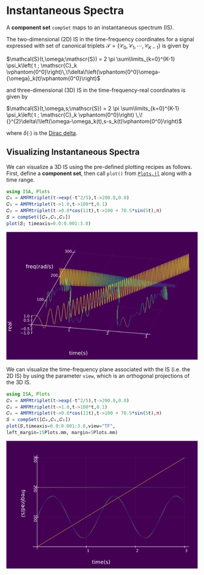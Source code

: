 # Instantaneous Spectra

A **component set** `compSet` maps to an instantaneous spectrum (IS).

The two-dimensional (2D) IS in the time-frequency coordinates for a signal expressed with set of canonical triplets  ${\mathscr{S}=\{\mathscr{C}_0,\mathscr{C}_1,\cdots,\mathscr{C}_{K-1}}\}$ is given by

$\mathcal{S}(t,\omega;\mathscr{S})  =  2 \pi \sum\limits_{k=0}^{K-1} \psi_k\left( t ; \mathscr{C}_k \vphantom{0^0}\right)\,\!\delta\!\left(\vphantom{0^0}\omega-{\omega}_k(t)\vphantom{0^0}\right)$

and  three-dimensional (3D) IS in the time-frequency-real coordinates is given by

$\mathcal{S}(t,\omega,s;\mathscr{S}) = 2 \pi \sum\limits_{k=0}^{K-1} \psi_k\left( t ; \mathscr{C}_k \vphantom{0^0}\right) \,\!{}^{2}\delta\!\left(\omega-\omega_k(t),s-s_k(t)\vphantom{0^0}\right)$

where $\delta(\cdot)$ is the [Dirac delta](https://en.wikipedia.org/wiki/Dirac_delta_function).

## Visualizing Instantaneous Spectra

We can visualize a 3D IS using the pre-defined plotting recipes as follows. First, define a **component set**, then  call `plot()` from [`Plots.jl`](http://docs.juliaplots.org/latest/)  along with a time range.
```julia
using ISA, Plots
𝐶₀ = AMFMtriplet(t->exp(-t^2/5),t->200.0,0.0)
𝐶₁ = AMFMtriplet(t->1.0,t->100*t,0.1)
𝐶₂ = AMFMtriplet(t->0.8*cos(11t),t->100 + 70.5*sin(5t),π)
𝑆 = compSet([𝐶₀,𝐶₁,𝐶₂])
plot(𝑆; timeaxis=0.0:0.001:3.0)
```
![](https://raw.githubusercontent.com/NMSU-ISA/ISA/master/docs/src/assets/IS_ex1.png)

We can visualize the time-frequency plane associated with the IS (i.e. the 2D IS) by using the parameter `view`, which is an orthogonal projections of the 3D IS.
```julia
using ISA, Plots
𝐶₀ = AMFMtriplet(t->exp(-t^2/5),t->200.0,0.0)
𝐶₁ = AMFMtriplet(t->1.0,t->100*t,0.1)
𝐶₂ = AMFMtriplet(t->0.8*cos(11t),t->100 + 70.5*sin(5t),π)
𝑆 = compSet([𝐶₀,𝐶₁,𝐶₂])
plot(𝑆,timeaxis=0.0:0.001:3.0,view="TF",
left_margin=15Plots.mm, margin=5Plots.mm)
```
![](https://raw.githubusercontent.com/NMSU-ISA/ISA/master/docs/src/assets/IS_ex2.png)
